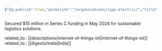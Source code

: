 ```yaml
---
{"dg-publish":true,"permalink":"/organisations/zypp-electric/","title":"Zypp Electric"}
---
```



Secured $15 million in Series C funding in May 2024 for sustainable logistics solutions.

related_to:: [[descriptions/internet-of-things-iot\|internet-of-things-iot]]
related_to:: [[digests/india\|India]]
